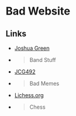 # Bad Website

## Links
- [Joshua Green](https://www.youtube.com/channel/UCP-qh0svZIDOJ2UpVMifgAQ)
- > Band Stuff
- [JCG492](https://www.youtube.com/channel/UCRTxEYjVRJ6jcNiFyrReK3A)
- >Bad Memes
- [Lichess.org](https://lichess.org/@/JCG492)
- >Chess
